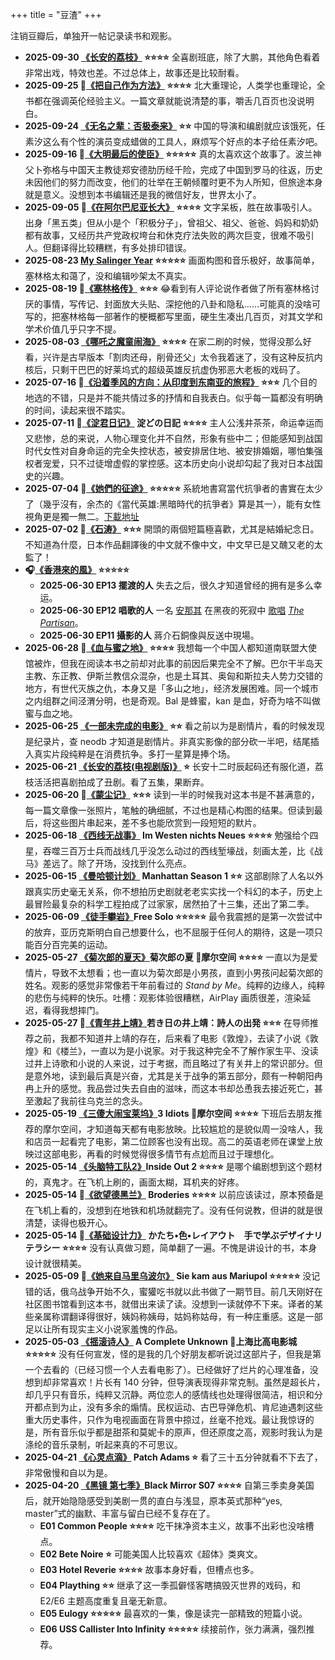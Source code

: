 +++
title = "豆渣"
+++

注销豆瓣后，单独开一帖记录读书和观影。

- **2025-09-30 [《长安的荔枝》](https://neodb.social/movie/0iqN1YrAG0Hh0HdmFv7y8v) ⭐️⭐️⭐️⭐️** 全喜剧班底，除了大鹏，其他角色看着非常出戏，特效也差。不过总体上，故事还是比较耐看。
- **2025-09-25 📗[《把自己作为方法》](https://neodb.social/book/4XRtksLPmNS1qyKuqvlEAn) ⭐️⭐️⭐️⭐️** 北大重理论，人类学也重理论，全书都在强调英伦经验主义。一篇文章就能说清楚的事，嚼舌几百页也没说明白。
- **2025-09-24 [《无名之辈：否极泰来》](https://neodb.social/movie/3awTUBvmeiWcm98XHqfScQ) ⭐️⭐️** 中国的导演和编剧就应该饿死，任素汐这么有个性的演员变成蜡做的工具人，麻烦写个好点的本子给任素汐吧。
- **2025-09-16 📗[《大明最后的使臣》](https://neodb.social/book/6guYN69MZWChHs37iz0Rki) ⭐️⭐️⭐️⭐️⭐️** 真的太喜欢这个故事了。波兰神父卜弥格与中国天主教徒郑安德肋历经千险，完成了中国到罗马的往返，历史未因他们的努力而改变，他们的壮举在王朝倾覆时更不为人所知，但旅途本身就是意义。没想到本书编辑还是我的微信好友，世界太小了。
- **2025-09-05 📗[《在阿尔巴尼亚长大》](https://neodb.social/book/14m55noZ3I7K1LZwsJEvXj) ⭐️⭐️⭐️⭐️** 文字呆板，胜在故事吸引人。出身「黑五类」但从小是个「积极分子」，曾祖父、祖父、爸爸、妈妈和奶奶都有故事，又经历共产党政权垮台和休克疗法失败的两次巨变，很难不吸引人。但翻译得比较糟糕，有多处排印错误。
- **2025-08-23 [My Salinger Year](https://neodb.social/movie/5u8WA3BFMqCkTkSD7f2qT8) ⭐️⭐️⭐️⭐️⭐️** 画面构图和音乐极好，故事简单，塞林格太和蔼了，没和编辑吵架太不真实。
- **2025-08-19 📗[《塞林格传》](https://neodb.social/book/3HBTJ3HUfzgdVK7KoA15d9) ⭐️⭐️⭐️** 😂看到有人评论说作者做了所有塞林格讨厌的事情，写传记、封面放大头贴、深挖他的八卦和隐私……可能真的没啥可写的，把塞林格每一部著作的梗概都写里面，硬生生凑出几百页，对其文学和学术价值几乎只字不提。
- **2025-08-03 [《哪吒之魔童闹海》](https://neodb.social/movie/5rY5DKPMHaFH8SNBI0y0Mb) ⭐️⭐️⭐️⭐️** 在家二刷的时候，觉得没那么好看，兴许是古早版本「割肉还母，削骨还父」太令我着迷了，没有这种反抗内核后，只剩干巴巴的好莱坞式的超级英雄反抗虚伪邪恶大老板的戏码了。
- **2025-07-16 📗[《沿着季风的方向：从印度到东南亚的旅程》](https://neodb.social/book/0CZlHZzaMPDoRmjafsPNek) ⭐️⭐️⭐️** 几个目的地选的不错，只是并不能共情过多的抒情和自我表白。似乎每一篇都没有明确的时间，读起来很不踏实。
- **2025-07-11 📗[《淀君日记》](https://neodb.social/book/2nvcwmoNUQtcgtnBrRX0GG) 淀どの日記 ⭐️⭐️⭐️⭐️** 主人公浅井茶茶，命运幸运而又悲惨，总的来说，人物心理变化并不自然，形象有些中二；但能感知到战国时代女性对自身命运的完全失控状态，被安排居住地、被安排婚姻，哪怕集强权者宠爱，只不过徒增虚假的掌控感。这本历史向小说却勾起了我对日本战国史的兴趣。
- **2025-07-04 📗[《她們的征途》](https://neodb.social/book/7k7Vsu3Qs5ka1K0KF4x3am) ⭐️⭐️⭐️⭐️⭐️** 系統地書寫當代抗爭者的書實在太少了（幾乎沒有，余杰的《當代英雄:黑暗時代的抗爭者》算是其一），能有女性視角更是獨一無二。[下載地址](https://annas-archive.org/search?q=%E5%A5%B9%E5%80%91%E7%9A%84%E5%BE%81%E9%80%94)
- **2025-07-02 📗[《石涛》](https://book.douban.com/subject/36597517/) ⭐️⭐️⭐️** 開頭的兩個短篇極喜歡，尤其是結婚紀念日。不知道為什麼，日本作品翻譯後的中文就不像中文，中文早已是又醜又老的太監了！
- **🎧[《香港來的風》](https://neodb.social/podcast/2xQVWn2wSWUv3KyKMa5i8w) ⭐️⭐️⭐️⭐️⭐️**
  - **2025-06-30 EP13 擺渡的人** 失去之后，很久才知道曾经的拥有是多么幸运。
  - **2025-06-30 EP12 唱歌的人** 一名 [安那其](https://web.archive.org/web/20210623231440/https://www.twreporter.org/a/interview-lenny-kuo) 在黑夜的死寂中 [歌唱](https://youtu.be/4fE_lpiDx5I) <i>[The Partisan](https://genius.com/Leonard-cohen-the-partisan-lyrics)</i>。
  - **2025-06-30 EP11 攝影的人** 蔣介石銅像與反送中現場。
- **2025-06-28 📗[《血与蜜之地》](https://neodb.social/book/67luyYnTJRJGgf7jooUiOf) ⭐️⭐️⭐️⭐️** 我想每一个中国人都知道南联盟大使馆被炸，但我在阅读本书之前却对此事的前因后果完全不了解。巴尔干半岛天主教、东正教、伊斯兰教信众混杂，也是土耳其、奥匈和斯拉夫人势力交错的地方，有世代灭族之仇，本身又是「多山之地」，经济发展困难。同一个城市之内组群之间泾渭分明，也是奇观。Bal 是蜂蜜，kan 是血，好奇为啥不叫做蜜与血之地。
- **2025-06-25 [《一部未完成的电影》](https://neodb.social/movie/31Emt5g7KlZQd14XWHYXCh) ⭐️⭐️** 看之前以为是剧情片，看的时候发现是纪录片，查 neodb 才知道是剧情片。非真实影像的部分砍一半吧，结尾插入真实片段纯粹是在消费抗争。多打一星算是捧个场。
- **2025-06-21 [《长安的荔枝(电视剧版)》](https://neodb.social/tv/season/7cqAdZapGTyNGCpfsRK5He) ⭐️** 长安十二时辰起码还有服化道，荔枝活活把喜剧拍成了丑剧。看了五集，果断弃。
- **2025-06-20 📗[《蒙尘记》](https://neodb.social/book/2XXROginqUowV6zNkzVN8o) ⭐️⭐️⭐️** 读到一半的时候我对这本书是不甚满意的，每一篇文章像一张照片，笔触的确细腻，不过也是精心构图的结果。但读到最后，将这些图片串起来，差不多也能欣赏到一段短短的默片。
- **2025-06-18 [《西线无战事》](https://neodb.social/movie/6yV0eJ4Yava8Fkx1iQrqqW) Im Westen nichts Neues ⭐️⭐️⭐️⭐️** 勉强给个四星，吞噬三百万士兵而战线几乎没怎么动过的西线堑壕战，刻画太差，比《战马》差远了。除了开场，没找到什么亮点。
- **2025-06-15 [《曼哈顿计划》](https://neodb.social/tv/season/3juzfHYioFA6IfmJHK7rDo) Manhattan Season 1 ⭐️⭐️** 这部剧除了人名以外跟真实历史毫无关系，你不想拍历史剧就老老实实找一个科幻的本子，历史上最冒险最复杂的科学工程拍成了过家家，居然拍了十三集，还出了第二季。
- **2025-06-09 [《徒手攀岩》](https://neodb.social/movie/1OX55fFYotbCGuC3Zbimhe)Free Solo ⭐️⭐️⭐️⭐️⭐️** 最令我震撼的是第一次尝试中的放弃，亚历克斯明白自己想要什么，也不屈服于任何人的期待，这是一项只能百分百完美的运动。
- **2025-05-27 [《菊次郎的夏天》](https://neodb.social/movie/6tnVv0lXnA3wlsdVP0c0gC)菊次郎の夏 📍摩尔空间 ⭐️⭐️⭐️⭐️** 一直以为是爱情片，导致不太想看；也一直以为菊次郎是小男孩，直到小男孩问起菊次郎的姓名。观影的感觉非常像若干年前看过的 <i>Stand by Me</i>。纯粹的边缘人，纯粹的悲伤与纯粹的快乐。吐槽：观影体验很糟糕，AirPlay 画质很差，渲染延迟，看得我想摔门。
- **2025-05-27 📗[《青年井上靖》](https://neodb.social/book/0RtqDXl8GNRg3fkA9kPArL)若き日の井上靖：詩人の出発 ⭐️⭐️⭐️** 在导师推荐之前，我都不知道井上靖的存在，后来看了电影《敦煌》，去读了小说《敦煌》和《楼兰》，一直以为是小说家。对于我这种完全不了解作家生平、没读过井上诗歌和小说的人来说，过于考据，而且略过了有关井上的常识部分。但是意外地，读到最后真是兴奋，尤其是关于战争的第五部分，颇有一种朝阳冉冉上升的感觉。我品尝过失去自由的滋味，而这本书却怂恿我去接近死亡，甚至激起了我前往乌克兰的念头。
- **2025-05-19 [《三傻大闹宝莱坞》](https://neodb.social/movie/5WlBzIchQu8J984Btt0Wyd)3 Idiots 📍摩尔空间 ⭐️⭐️⭐️⭐️** 下班后去朋友推荐的摩尔空间，才知道每天都有电影放映。比较尴尬的是貌似周一没啥人，我和店员一起看完了电影，第二位顾客也没有出现。高二的英语老师在课堂上放映过这部电影，再看的时候觉得很多情节有点尬而且过于理想化。
- **2025-05-14 [《头脑特工队2》](https://neodb.social/movie/0xZcGGJePwlBWatISaP2o2)Inside Out 2 ⭐️⭐️⭐️⭐️** 是哪个编剧想到这个题材的，真鬼才。在飞机上刷的，画面太糊，耳机夹的好疼。
- **2025-05-14 📗[《欲望德黑兰》](https://neodb.social/book/0gMiT3zmmFZhfbkEAQzjrr) Broderies ⭐️⭐️⭐️⭐️** 以前应该读过，原本预备是在飞机上看的，没想到在地铁和机场就翻完了。没有任何说教，但讲的就是很清楚，读得也极开心。
- **2025-05-14 📗[《基础设计力》](https://book.douban.com/subject/36806748/) かたち•色•レイアウト　手で学ぶデザイナリテラシー ⭐️⭐️⭐️⭐️** 没有认真做习题，简单翻了一遍。不愧是讲设计的书，本身设计就很精美。
- **2025-05-09 📗[《她来自马里乌波尔》](https://neodb.social/book/6DK1yaMnbFU31D6ciVTR5p) Sie kam aus Mariupol ⭐️⭐️⭐️⭐️⭐️** 没记错的话，俄乌战争开始不久，蜜獾吃书就以此书做了一期节目。前几天刚好在社区图书馆看到这本书，就借出来读了读。没想到一读就停不下来。译者的某些亲属称谓翻译得很好，姨妈称姨母，姑妈称姑母，有一种庄重感。这是一部足以让所有现实主义小说家羞愧的作品。
- **2025-05-03 [《摇滚诗人》](https://neodb.social/movie/54wTwiRKmaAQDHAHR5dt9n) A Complete Unknown 📍上海比高电影城 ⭐️⭐️⭐️⭐️⭐️** 没有任何宣发，怪的是我的几个好朋友都听说过这部片子，但我是第一个去看的（已经习惯一个人去看电影了）。已经做好了烂片的心理准备，没想到却非常喜欢！片长有 140 分钟，但导演表现得非常克制。虽然是超长片，却几乎只有音乐，纯粹又沉静。两位恋人的感情线也处理得很简洁，相识和分开都点到为止，没有多余的煽情。民权运动、古巴导弹危机、肯尼迪遇刺这些重大历史事件，只作为电视画面在背景中掠过，丝毫不抢戏。最让我惊讶的是，所有音乐似乎都是甜茶和莫妮卡的原声，但还原度之高，观影时我认为是涤纶的音乐录制，听起来真的不可思议。
- **2025-04-21 [《心灵点滴》](https://neodb.social/movie/64bryXvQrvp20sIBzBdKdr) Patch Adams ⭐️** 看了三十五分钟就看不下去了，非常傲慢和自以为是。
- **2025-04-20 [《黑镜 第七季》](https://neodb.social/tv/season/6E3A9R6TXQFz4R0fnq97lr)Black Mirror S07 ⭐️⭐️⭐️⭐️** 自第三季卖身美国后，就开始隐隐感受到美剧一贯的直白与浅显，原本英式那种“yes, master”式的幽默、丰富与留白已经不复存在了。
  - **E01 Common People ⭐️⭐️⭐️⭐️** 吃干抹净资本主义，故事不出彩也没啥槽点。
  - **E02 Bete Noire ⭐️** 可能美国人比较喜欢《超体》类爽文。
  - **E03 Hotel Reverie ⭐️⭐️⭐️⭐️** 故事本身好看，但槽点也多。
  - **E04 Plaything ⭐️⭐️** 继承了这一季孤僻怪客瞎搞毁灭世界的戏码，和 E2/E6 主题高度重复且毫无新意。
  - **E05 Eulogy ⭐️⭐️⭐️⭐️⭐️** 最喜欢的一集，像是读完一部精致的短篇小说。
  - **E06 USS Callister Into Infinity ⭐️⭐️⭐️⭐️⭐️** 续接前作，张力满满，强烈推荐。

